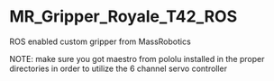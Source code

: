 # MR_Gripper_Royale_T42_ROS

ROS enabled custom gripper from MassRobotics

NOTE: make sure you got maestro from pololu installed in the proper directories in order to utilize the 6 channel servo controller
